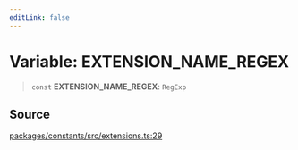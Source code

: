 ```yaml
---
editLink: false
---
```


# Variable: EXTENSION_NAME_REGEX

> `const` **EXTENSION_NAME_REGEX**: `RegExp`

## Source

[packages/constants/src/extensions.ts:29](https://github.com/directus/directus/blob/7789a6c53/packages/constants/src/extensions.ts#L29)
